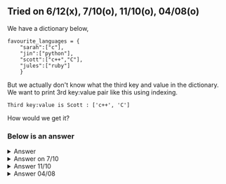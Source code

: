 Tried on 6/12(x), 7/10(o), 11/10(o), 04/08(o)
---

We have a dictionary below,
```
favourite_languages = {
    "sarah":["c"],
    "jin":["python"],
    "scott":["c++","C"],
    "jules":["ruby"]
    }
```

But we actually don't know what the third key and value in the dictionary.
We want to print 3rd key:value pair like this using indexing.

```
Third key:value is Scott : ['c++', 'C']
```

How would we get it?

### Below is an answer


<details>
  <summary>Answer</summary>
    
  ```py
  print(f"Third key:value is {list(favourite_languages)[2].title()} : {list(favourite_languages.values())[2]}")
  ```
</details>

<details>
  <summary>Answer on 7/10</summary>
    
  ```py
  count = 0
  for k,v in favourite_languages.items():
      if count == 2:
          print(f"Third key:value is {k.title()}:{v}")
      count += 1
  ```
</details>

<details>
    
  <summary>Answer 11/10</summary>
    
  ```py
  favourite_languages = {
      "sarah":["c"],
      "jin":["python"],
      "scott":["c++","C"],
      "jules":["ruby"]
      }

  a = list(favourite_languages.keys())
  b = list(favourite_languages.values())

  print(f"Third key:value is {a[2].title()} : {favourite_languages[a[2]]}")
  ```
    
</details>

<details>
  <summary>Answer 04/08</summary>
    
  ```py
  for i in list(favourite_languages.keys()):
      if i == 2:
          print(f"{i} : {favourite_languages[i]}")
  ```
    
</details>
